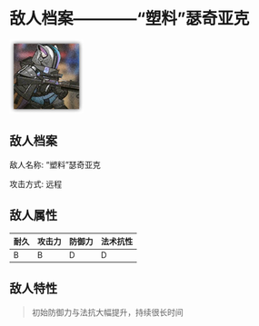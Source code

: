 # 敌人档案————“塑料”瑟奇亚克

![“塑料”瑟奇亚克](./eneIcons/“塑料”瑟奇亚克.png)

## 敌人档案

敌人名称: “塑料”瑟奇亚克

攻击方式: 远程

## 敌人属性

| 耐久      | 攻击力  | 防御力 | 法术抗性 |
|---------|------|-----|------|
| B | B | D | D |

## 敌人特性
> 初始防御力与法抗大幅提升，持续很长时间
